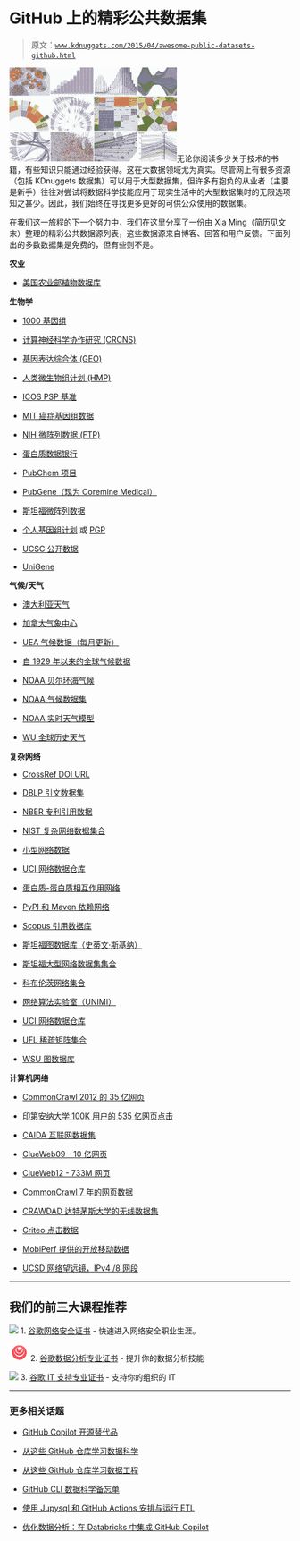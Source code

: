 # GitHub 上的精彩公共数据集

> 原文：[`www.kdnuggets.com/2015/04/awesome-public-datasets-github.html`](https://www.kdnuggets.com/2015/04/awesome-public-datasets-github.html)

![设计师数据设计](img/b6091fd736b6460bab81cff9840517e1.png)无论你阅读多少关于技术的书籍，有些知识只能通过经验获得。这在大数据领域尤为真实。尽管网上有很多资源（包括 KDnuggets 数据集）可以用于大型数据集，但许多有抱负的从业者（主要是新手）往往对尝试将数据科学技能应用于现实生活中的大型数据集时的无限选项知之甚少。因此，我们始终在寻找更多更好的可供公众使用的数据集。

在我们这一旅程的下一个努力中，我们在这里分享了一份由 [Xia Ming](http://xiaming.me/pages/about.html)（简历见文末）整理的精彩公共数据源列表，这些数据源来自博客、回答和用户反馈。下面列出的多数数据集是免费的，但有些则不是。

**农业**

+   [美国农业部植物数据库](http://www.plants.usda.gov/dl_all.html)

**生物学**

+   [1000 基因组](http://www.1000genomes.org/data)

+   [计算神经科学协作研究 (CRCNS)](http://crcns.org/data-sets)

+   [基因表达综合体 (GEO)](http://www.ncbi.nlm.nih.gov/geo/)

+   [人类微生物组计划 (HMP)](http://www.hmpdacc.org/reference_genomes/reference_genomes.php)

+   [ICOS PSP 基准](http://www.infobiotic.net/PSPbenchmarks/)

+   [MIT 癌症基因组数据](https://www.broadinstitute.org/cgi-bin/cancer/datasets.cgi)

+   [NIH 微阵列数据 (FTP)](http://bit.do/VVW6)

+   [蛋白质数据银行](http://pdb.org/)

+   [PubChem 项目](https://pubchem.ncbi.nlm.nih.gov/)

+   [PubGene（现为 Coremine Medical）](http://www.pubgene.org/)

+   [斯坦福微阵列数据](http://smd.stanford.edu/)

+   [个人基因组计划](http://www.personalgenomes.org/) 或 [PGP](https://my.pgp-hms.org/public_genetic_data)

+   [UCSC 公开数据](http://hgdownload.soe.ucsc.edu/downloads.html)

+   [UniGene](http://www.ncbi.nlm.nih.gov/unigene)

**气候/天气**

+   [澳大利亚天气](http://www.bom.gov.au/climate/dwo/)

+   [加拿大气象中心](https://weather.gc.ca/grib/index_e.html)

+   [UEA 气候数据（每月更新）](http://www.cru.uea.ac.uk/cru/data/temperature/#datterandftp://ftp.cmdl.noaa.gov/)

+   [自 1929 年以来的全球气候数据](http://www.tutiempo.net/en/Climate)

+   [NOAA 贝尔环海气候](http://www.beringclimate.noaa.gov/)

+   [NOAA 气候数据集](http://ncdc.noaa.gov/data-access/quick-links)

+   [NOAA 实时天气模型](http://www.ncdc.noaa.gov/data-access/model-data/model-datasets/numerical-weather-prediction)

+   [WU 全球历史天气](http://www.wunderground.com/history/index.html)

**复杂网络**

+   [CrossRef DOI URL](https://archive.org/details/doi-urls)

+   [DBLP 引文数据集](https://kdl.cs.umass.edu/display/public/DBLP)

+   [NBER 专利引用数据](http://nber.org/patents/)

+   [NIST 复杂网络数据集合](http://math.nist.gov/~RPozo/complex_datasets.html)

+   [小型网络数据](http://www-personal.umich.edu/~mejn/netdata/)

+   [UCI 网络数据仓库](https://networkdata.ics.uci.edu/resources.php)

+   [蛋白质-蛋白质相互作用网络](http://vlado.fmf.uni-lj.si/pub/networks/data/bio/Yeast/Yeast.htm)

+   [PyPI 和 Maven 依赖网络](http://ogirardot.wordpress.com/2013/01/31/sharing-pypimaven-dependency-data/)

+   [Scopus 引用数据库](http://www.elsevier.com/online-tools/scopus)

+   [斯坦福图数据库（史蒂文·斯基纳）](http://www3.cs.stonybrook.edu/~algorith/implement/graphbase/implement.shtml)

+   [斯坦福大型网络数据集集合](http://snap.stanford.edu/data/)

+   [科布伦茨网络集合](http://konect.uni-koblenz.de/)

+   [网络算法实验室（UNIMI）](http://law.di.unimi.it/datasets.php)

+   [UCI 网络数据仓库](http://networkdata.ics.uci.edu/resources.php)

+   [UFL 稀疏矩阵集合](http://www.cise.ufl.edu/research/sparse/matrices/)

+   [WSU 图数据库](http://www.eecs.wsu.edu/mgd/gdb.html)

**计算机网络**

+   [CommonCrawl 2012 的 35 亿网页](http://www.bigdatanews.com/profiles/blogs/big-data-set-3-5-billion-web-pages-made-available-for-all-of-us)

+   [印第安纳大学 100K 用户的 535 亿网页点击](http://cnets.indiana.edu/groups/nan/webtraffic/click-dataset)

+   [CAIDA 互联网数据集](http://www.caida.org/data/overview/)

+   [ClueWeb09 - 10 亿网页](http://lemurproject.org/clueweb09/)

+   [ClueWeb12 - 733M 网页](http://lemurproject.org/clueweb12/)

+   [CommonCrawl 7 年的网页数据](http://commoncrawl.org/the-data/get-started/)

+   [CRAWDAD 达特茅斯大学的无线数据集](http://crawdad.cs.dartmouth.edu/)

+   [Criteo 点击数据](http://labs.criteo.com/2015/03/criteo-releses-its-new-dataset/)

+   [MobiPerf 提供的开放移动数据](https://console.developers.google.com/storage/openmobiledata_public/)

+   [UCSD 网络望远镜，IPv4 /8 网段](http://www.caida.org/projects/network_telescope/)

* * *

## 我们的前三大课程推荐

![](img/0244c01ba9267c002ef39d4907e0b8fb.png) 1\. [谷歌网络安全证书](https://www.kdnuggets.com/google-cybersecurity) - 快速进入网络安全职业生涯。

![](img/e225c49c3c91745821c8c0368bf04711.png) 2\. [谷歌数据分析专业证书](https://www.kdnuggets.com/google-data-analytics) - 提升你的数据分析技能

![](img/0244c01ba9267c002ef39d4907e0b8fb.png) 3\. [谷歌 IT 支持专业证书](https://www.kdnuggets.com/google-itsupport) - 支持你的组织的 IT

* * *

### 更多相关话题

+   [GitHub Copilot 开源替代品](https://www.kdnuggets.com/2021/07/github-copilot-open-source-alternatives-code-generation.html)

+   [从这些 GitHub 仓库学习数据科学](https://www.kdnuggets.com/2022/12/learn-data-science-github-repositories.html)

+   [从这些 GitHub 仓库学习数据工程](https://www.kdnuggets.com/2023/02/learn-data-engineering-github-repositories.html)

+   [GitHub CLI 数据科学备忘单](https://www.kdnuggets.com/2023/03/github-cli-data-science-cheat-sheet.html)

+   [使用 Jupysql 和 GitHub Actions 安排与运行 ETL](https://www.kdnuggets.com/2023/05/schedule-run-etls-jupysql-github-actions.html)

+   [优化数据分析：在 Databricks 中集成 GitHub Copilot](https://www.kdnuggets.com/optimizing-data-analytics-integrating-github-copilot-in-databricks)
